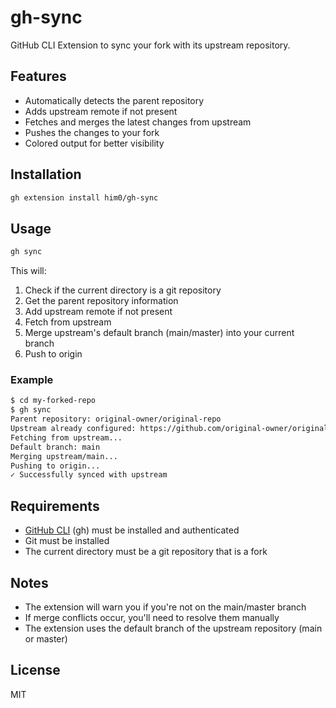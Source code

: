 # gh-sync

GitHub CLI Extension to sync your fork with its upstream repository.

## Features

- Automatically detects the parent repository
- Adds upstream remote if not present
- Fetches and merges the latest changes from upstream
- Pushes the changes to your fork
- Colored output for better visibility

## Installation

```bash
gh extension install him0/gh-sync
```

## Usage

```bash
gh sync
```

This will:
1. Check if the current directory is a git repository
2. Get the parent repository information
3. Add upstream remote if not present
4. Fetch from upstream
5. Merge upstream's default branch (main/master) into your current branch
6. Push to origin

### Example

```bash
$ cd my-forked-repo
$ gh sync
Parent repository: original-owner/original-repo
Upstream already configured: https://github.com/original-owner/original-repo.git
Fetching from upstream...
Default branch: main
Merging upstream/main...
Pushing to origin...
✓ Successfully synced with upstream
```

## Requirements

- [GitHub CLI](https://cli.github.com/) (gh) must be installed and authenticated
- Git must be installed
- The current directory must be a git repository that is a fork

## Notes

- The extension will warn you if you're not on the main/master branch
- If merge conflicts occur, you'll need to resolve them manually
- The extension uses the default branch of the upstream repository (main or master)

## License

MIT